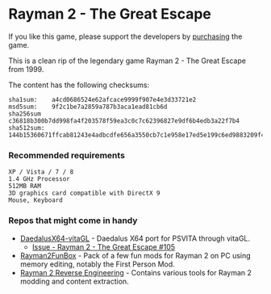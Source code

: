 # Rayman 2 - The Great Escape

If you like this game, please support the developers by [purchasing](https://store.ubi.com/upc/anz/rayman-2--the-great-escape/57062ec088a7e316728b465a.html) the game.

This is a clean rip of the legendary game Rayman 2 - The Great Escape from 1999.

The content has the following checksums:
````
sha1sum:    a4cd0686524e62afcace9999f907e4e3d33721e2
msd5sum:    9f2c1be7a2859a787b3aca1ead81cb6d
sha256sum   c36818b300b7dd998fa4f203578f59ea3c0c7c62396827e9df6b4edb3a22f7b4
sha512sum:  144b15360671ffcab81243e4adbcdfe656a3550cb7c1e958e17ed5e199c6ed9883209f455f0247e98e7f249d32adf880b3bf0913b3eb22201a9af99f8207b0d3
````

### Recommended requirements
````
XP / Vista / 7 / 8
1.4 GHz Processor
512MB RAM
3D graphics card compatible with DirectX 9
Mouse, Keyboard
````

### Repos that might come in handy
- [DaedalusX64-vitaGL](https://github.com/Rinnegatamante/DaedalusX64-vitaGL) - Daedalus X64 port for PSVITA through vitaGL.
  - [Issue - Rayman 2 - The Great Escape #105](https://github.com/Rinnegatamante/DaedalusX64-vitaGL-Compatibility/issues/105)
- [Rayman2FunBox](https://github.com/rtsonneveld/Rayman2FunBox) - Pack of a few fun mods for Rayman 2 on PC using memory editing, notably the First Person Mod.
- [Rayman 2 Reverse Engineering](https://github.com/szymski/Rayman2Lib) - Contains various tools for Rayman 2 modding and content extraction.
